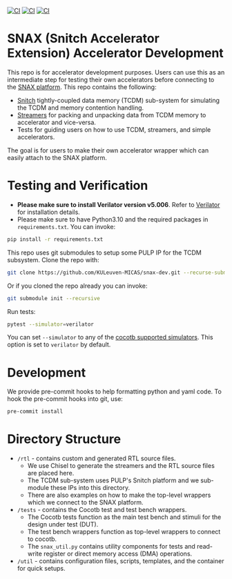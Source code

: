 [![CI](https://github.com/KULeuven-MICAS/snax-dev/actions/workflows/ci.yml/badge.svg)](https://github.com/KULeuven-MICAS/snax-dev/actions/workflows/ci.yml)
[![CI](https://github.com/KULeuven-MICAS/snax-dev/actions/workflows/code-formatting.yml/badge.svg)](https://github.com/KULeuven-MICAS/snax-dev/actions/workflows/code-formatting.yml)
[![CI](https://github.com/KULeuven-MICAS/snax-dev/actions/workflows/pyright.yml/badge.svg)](https://github.com/KULeuven-MICAS/snax-dev/actions/workflows/pyright.yml)

#  SNAX (Snitch Accelerator Extension) Accelerator Development

This repo is for accelerator development purposes. Users can use this as an intermediate step for testing their own accelerators before connecting to the [SNAX platform](https://github.com/KULeuven-MICAS/snitch_cluster). This repo contains the following:

* [Snitch](https://github.com/pulp-platform/snitch_cluster) tightly-coupled data memory (TCDM) sub-system for simulating the TCDM and memory contention handling.
* [Streamers](https://github.com/KULeuven-MICAS/snax-streamer.git) for packing and unpacking data from TCDM memory to accelerator and vice-versa.
* Tests for guiding users on how to use TCDM, streamers, and simple accelerators.

The goal is for users to make their own accelerator wrapper which can easily attach to the SNAX platform.

# Testing and Verification
* **Please make sure to install Verilator version v5.006**. Refer to [Verilator](https://verilator.org/guide/latest/install.html) for installation details.
* Please make sure to have Python3.10 and the required packages in `requirements.txt`. You can invoke:

```bash
pip install -r requirements.txt
```

This repo uses git submodules to setup some PULP IP for the TCDM subsystem. Clone the repo with:
```bash
git clone https://github.com/KULeuven-MICAS/snax-dev.git --recurse-submodules
```
Or if you cloned the repo already you can invoke:

```bash
git submodule init --recursive
```

Run tests:
```bash
pytest --simulator=verilator
```
You can set `--simulator` to any of the [cocotb supported simulators](https://docs.cocotb.org/en/stable/simulator_support.html).
This option is set to `verilator` by default.

# Development
We provide pre-commit hooks to help formatting python and yaml code.
To hook the pre-commit hooks into git, use:
```bash
pre-commit install
```

# Directory Structure

* `/rtl` - contains custom and generated RTL source files.
    * We use Chisel to generate the streamers and the RTL source files are placed here.
    * The TCDM sub-system uses PULP's Snitch platform and we sub-module these IPs into this directory.
    * There are also examples on how to make the top-level wrappers which we connect to the SNAX platform.
* `/tests` - contains the Cocotb test and test bench wrappers.
    * The Cocotb tests function as the main test bench and stimuli for the design under test (DUT).
    * The test bench wrappers function as top-level wrappers to connect to cocotb.
    * The `snax_util.py` contains utility components for tests and read-write register or direct memory access (DMA) operations.
 * `/util` - contains configuration files, scripts, templates, and the container for quick setups.